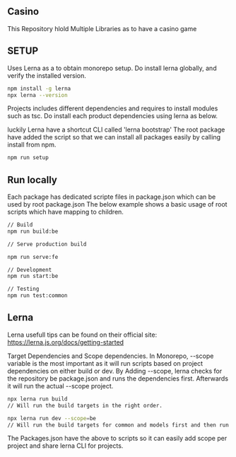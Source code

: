 ## Casino
This Repository hlold Multiple Libraries as to have a casino game

## SETUP
Uses Lerna as a to obtain monorepo setup.
Do install lerna globally, and verify the installed version.

```sh
npm install -g lerna
npx lerna --version
```

Projects includes different dependencies and requires to install modules such as tsc.
Do install each product dependencies using lerna as below.

luckily Lerna have a shortcut CLI called 'lerna bootstrap'
The root package have added the script so that we can install all packages easily by calling install from npm.

```sh
npm run setup
```

## Run locally
Each package has dedicated scripte files in package.json which can be used by root package.json
The below example shows a basic usage of root scripts which have mapping to children.

```sh
// Build
npm run build:be

// Serve production build

npm run serve:fe

// Development
npm run start:be

// Testing
npm run test:common

```

## Lerna
Lerna usefull tips can be found on their official site: https://lerna.js.org/docs/getting-started

Target Dependencies and Scope dependencies.
In Monorepo, --scope variable is the most important as it will run scripts based on project dependencies on either build or dev.
By Adding --scope, lerna checks for the repository be package.json and runs the dependencies first.
Afterwards it will run the actual --scope project.

```sh
npx lerna run build
// Will run the build targets in the right order.

npx lerna run dev --scope=be
// Will run the build targets for common and models first and then run the dev target for be.
```

The Packages.json have the above to scripts so it can easily add scope per project and share lerna CLI for projects.
